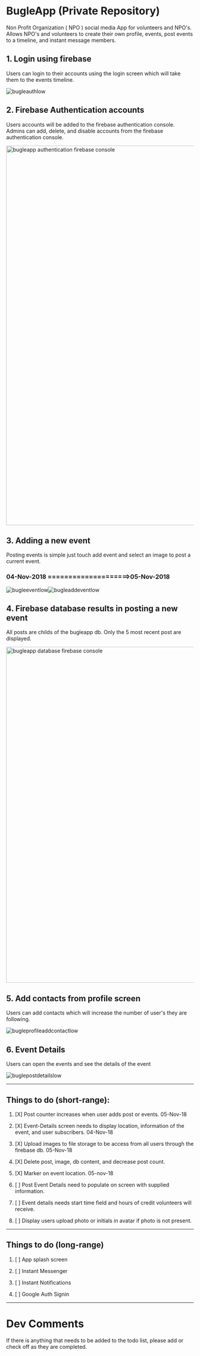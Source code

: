# BugleApp (Private Repository)
Non Profit Organization ( NPO ) social media App for volunteers and NPO's.  Allows NPO's and volunteers to create their own profile, events, post events to a timeline, and instant message members. 

## 1. Login using firebase
Users can login to their accounts using the login screen 
which will take them to the events timeline.

![bugleauthlow](https://user-images.githubusercontent.com/6371329/47967627-6ce69100-e02d-11e8-8d8e-5fc9e773abc8.gif)

## 2. Firebase Authentication accounts
Users accounts will be added to the firebase authentication console.  Admins can add, delete, and disable accounts from the firebase authentication console.

<img width="1017" alt="bugleapp authentication firebase console" src="https://user-images.githubusercontent.com/6371329/47968607-9e198e00-e03a-11e8-9c80-cf4783ff3535.png">

## 3. Adding a new event
Posting events is simple just touch add event and select an image to post a current event.
### 04-Nov-2018 ====================>05-Nov-2018
![bugleeventlow](https://user-images.githubusercontent.com/6371329/47968454-48dc7d00-e038-11e8-80e1-46b3636cf9e6.gif)![bugleaddeventlow](https://user-images.githubusercontent.com/6371329/48029578-8286b400-e11c-11e8-9950-c63d21ddc1ec.gif)

## 4. Firebase database results in posting a new event
All posts are childs of the bugleapp db. 
Only the 5 most recent post are displayed.

<img width="900" alt="bugleapp database firebase console" src="https://user-images.githubusercontent.com/6371329/47968549-a3c2a400-e039-11e8-881a-49f3638afd5c.png">

## 5. Add contacts from profile screen
Users can add contacts which will increase the number of user's they are following.

![bugleprofileaddcontactlow](https://user-images.githubusercontent.com/6371329/47968686-5d6e4480-e03b-11e8-99cd-85f783e71463.gif)

## 6. Event Details
Users can open the events and see the details of the event

![buglepostdetailslow](https://user-images.githubusercontent.com/6371329/47968882-e25a5d80-e03d-11e8-8c87-f530d8a69398.gif)



***

## Things to do (short-range):

1. [X] Post counter increases when user adds post or events. 05-Nov-18

2. [X] Event-Details screen needs to display location, information of the event, and user subscribers. 04-Nov-18

3. [X] Upload images to file storage to be access from all users through the firebase db. 05-Nov-18

4. [X] Delete post, image, db content, and decrease post count.

5. [X] Marker on event location.  05-nov-18 

6. [ ] Post Event Details need to populate on screen with supplied information.

7. [ ] Event details needs start time field and hours of credit volunteers will receive.

8. [ ] Display users upload photo or initials in avatar if photo is not present.
***

## Things to do  (long-range)
1. [ ] App splash screen

2. [ ] Instant Messenger

3. [ ] Instant Notifications

4. [ ] Google Auth Signin


***

# Dev Comments

If there is anything that needs to be added to the todo list, please add or check off as they are completed.
